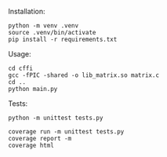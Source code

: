 Installation: 
~~~
python -m venv .venv
source .venv/bin/activate
pip install -r requirements.txt
~~~

Usage:
~~~
cd cffi
gcc -fPIC -shared -o lib_matrix.so matrix.c
cd ..
python main.py
~~~

Tests:
~~~
python -m unittest tests.py

coverage run -m unittest tests.py
coverage report -m
coverage html
~~~